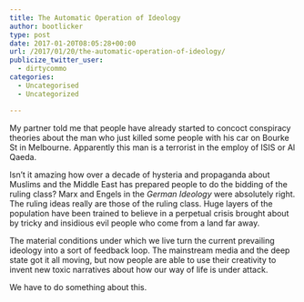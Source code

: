 ```yaml
---
title: The Automatic Operation of Ideology
author: bootlicker
type: post
date: 2017-01-20T08:05:28+00:00
url: /2017/01/20/the-automatic-operation-of-ideology/
publicize_twitter_user:
  - dirtycommo
categories:
  - Uncategorised
  - Uncategorized

---
```

My partner told me that people have already started to concoct conspiracy theories about the man who just killed some people with his car on Bourke St in Melbourne. Apparently this man is a terrorist in the employ of ISIS or Al Qaeda.

Isn&#8217;t it amazing how over a decade of hysteria and propaganda about Muslims and the Middle East has prepared people to do the bidding of the ruling class? Marx and Engels in the _German Ideology_ were absolutely right. The ruling ideas really are those of the ruling class. Huge layers of the population have been trained to believe in a perpetual crisis brought about by tricky and insidious evil people who come from a land far away.

The material conditions under which we live turn the current prevailing ideology into a sort of feedback loop. The mainstream media and the deep state got it all moving, but now people are able to use their creativity to invent new toxic narratives about how our way of life is under attack.

We have to do something about this.